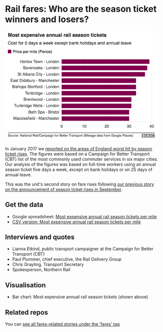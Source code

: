 # Rail fares: Who are the season ticket winners and losers?

![](https://raw.githubusercontent.com/BBC-Data-Unit/rail-season-ticket-rises/master/Most%20expensive%20annual%20rail%20season%20tickets%202017.png)

In January 2017 we [reported on the areas of England worst hit by season ticket rises](https://www.bbc.com/news/uk-england-38497987). The figures were based on a Campaign for Better Transport (CBT) list of the most commonly used commuter services in six major cities. Our analysis of the figures was based on full-time workers using an annual season ticket five days a week, except on bank holidays or on 25 days of annual leave.

This was the unit's second story on fare rises following [our previous story on the announcement of season ticket rises in September](https://github.com/BBC-Data-Unit/rail-season-tickets).


## Get the data

* Google spreadsheet: [Most expensive annual rail season tickets per mile](https://docs.google.com/spreadsheets/d/1TJMoDSc3mj_vofoGjEQz3W4VuXM_h9wFY2cr4IQdtsc/edit#gid=0)
* [CSV version: Most expensive annual rail season tickets per mile](https://github.com/BBC-Data-Unit/rail-season-ticket-rises/blob/master/Most%20expensive%20annual%20rail%20season%20tickets%20per%20mile%202017.csv)

## Interviews and quotes

* Lianna Etkind, public transport campaigner at the Campaign for Better Transport (CBT)
* Paul Plummer, chief executive, the Rail Delivery Group
* Chris Grayling, Transport Secretary 
* Spokesperson, Northern Rail

## Visualisation

* Bar chart: Most expensive annual rail season tickets (shown above)

## Related repos

You can [see all fares-related stories under the 'fares' tag](https://github.com/BBC-Data-Unit?utf8=%E2%9C%93&q=fares&type=&language=)
